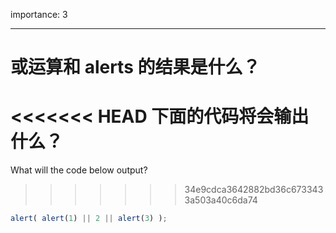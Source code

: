 importance: 3

---

# 或运算和 alerts 的结果是什么？

<<<<<<< HEAD
下面的代码将会输出什么？
=======
What will the code below output?
>>>>>>> 34e9cdca3642882bd36c6733433a503a40c6da74

```js
alert( alert(1) || 2 || alert(3) );
```

